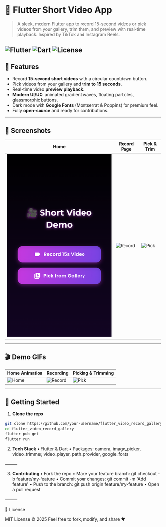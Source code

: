 # 🎥 Flutter Short Video App

> A sleek, modern Flutter app to record 15-second videos or pick videos from your gallery, trim them, and preview with real-time playback. Inspired by TikTok and Instagram Reels.

![Flutter](https://img.shields.io/badge/Flutter-3.0-blue?style=flat&logo=flutter)
![Dart](https://img.shields.io/badge/Dart-2.17-blue?style=flat&logo=dart)
![License](https://img.shields.io/badge/License-MIT-green?style=flat)
---

## 🌟 Features

- Record **15-second short videos** with a circular countdown button.
- Pick videos from your gallery and **trim to 15 seconds**.
- Real-time video **preview playback**.
- **Modern UI/UX**: animated gradient waves, floating particles, glassmorphic buttons.
- Dark mode with **Google Fonts** (Montserrat & Poppins) for premium feel.
- Fully **open-source** and ready for contributions.

---

## 📸 Screenshots

| Home | Record Page | Pick & Trim |
|------|------------|------------|
| ![Home](assets/screenshots/home.png) | ![Record](assets/screenshots/record_page.png) | ![Pick](assets/screenshots/pick_page.png) |

---

## 🎬 Demo GIFs

| Home Animation | Recording | Picking & Trimming |
|----------------|----------|------------------|
| ![Home](assets/demo/home.gif) | ![Record](assets/demo/record.gif) | ![Pick](assets/demo/pick.gif) |

---

## 🚀 Getting Started

1. **Clone the repo**
```bash
git clone https://github.com/your-username/flutter_video_record_gallery.git
cd flutter_video_record_gallery
flutter pub get
flutter run
```

2.  **Tech Stack**
	•	Flutter & Dart
	•	Packages: camera, image_picker, video_trimmer, video_player, path_provider, google_fonts

⸻

3. **Contributing**
	•	Fork the repo
	•	Make your feature branch: git checkout -b feature/my-feature
	•	Commit your changes: git commit -m 'Add feature'
	•	Push to the branch: git push origin feature/my-feature
	•	Open a pull request

⸻

📝 License

MIT License © 2025
Feel free to fork, modify, and share ❤️
